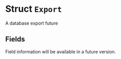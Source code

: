 # Struct `Export`

A database export future

## Fields

Field information will be available in a future version.

